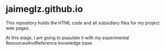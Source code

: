 jaimeglz.github.io
==================

This repository holds the HTML code and all subsidiary files for my project web pages.

At this stage, I am going to populate it with my experimental ResourcesAndReference knowledge base.
